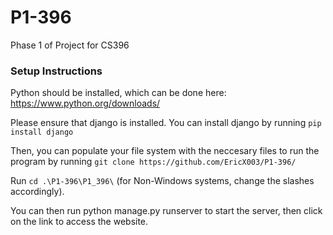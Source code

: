 # P1-396
Phase 1 of Project for CS396

### Setup Instructions
Python should be installed, which can be done here: https://www.python.org/downloads/

Please ensure that django is installed. You can install django by running `pip install django`

Then, you can populate your file system with the neccesary files to run the program by running `git clone https://github.com/EricX003/P1-396/`

Run `cd .\P1-396\P1_396\` (for Non-Windows systems, change the slashes accordingly).

You can then run python manage.py runserver to start the server, then click on the link to access the website.
